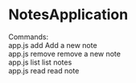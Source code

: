 # NotesApplication
Commands:  
  app.js add     Add a new note  
  app.js remove  remove a new note  
  app.js list    list notes  
  app.js read    read note  
  
